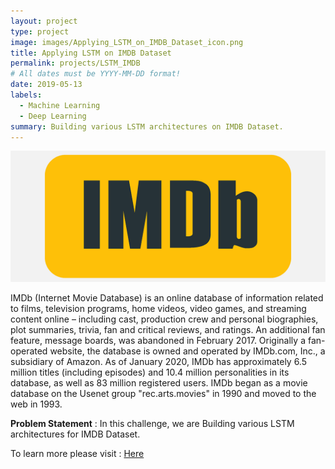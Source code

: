 ```yaml
---
layout: project
type: project
image: images/Applying_LSTM_on_IMDB_Dataset_icon.png
title: Applying LSTM on IMDB Dataset
permalink: projects/LSTM_IMDB
# All dates must be YYYY-MM-DD format!
date: 2019-05-13
labels:
  - Machine Learning
  - Deep Learning
summary: Building various LSTM architectures on IMDB Dataset.
---
```


<img class="ui image" src="../images/Applying_LSTM_on_IMDB_Dataset_Banner.png">

IMDb (Internet Movie Database) is an online database of information related to films, television programs, home videos, video games, and streaming content online – including cast, production crew and personal biographies, plot summaries, trivia, fan and critical reviews, and ratings. An additional fan feature, message boards, was abandoned in February 2017. Originally a fan-operated website, the database is owned and operated by IMDb.com, Inc., a subsidiary of Amazon. As of January 2020, IMDb has approximately 6.5 million titles (including episodes) and 10.4 million personalities in its database, as well as 83 million registered users. IMDb began as a movie database on the Usenet group "rec.arts.movies" in 1990 and moved to the web in 1993.

<b>Problem Statement</b> : In this challenge, we are Building various LSTM architectures for IMDB Dataset.

To learn more please visit : [Here](https://github.com/Souravban/Applying-LSTM-on-IMDB-Dataset)
